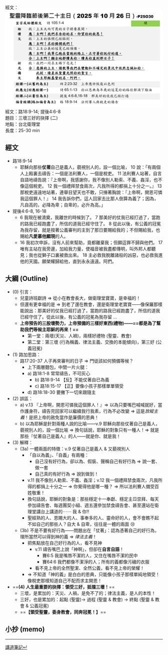經文：![images/Pasted image 20251019204023.png](images/Pasted%20image%2020251019204023.png)  
經文：路18:9-14; 提後4:6-8   
題目：三壞三好的抉擇 (二)  
地點：台北衛理堂  
長度：25-30 min   

## 經文
- 路18:9-14 
	- 耶穌向那些**仗著**自己是義人，藐視別人的，設一個比喻， 10 說：「有兩個人上殿裏去禱告：一個是法利賽人，一個是稅吏。 11 法利賽人站著，自言自語地禱告說：『上帝啊，我感謝你，我不像別人勒索、不義、姦淫，也不像這個稅吏。 12 我一個禮拜禁食兩次，凡我所得的都捐上十分之一。』 13 那稅吏遠遠地站著，連舉目望天也不敢，只捶著胸說：『上帝啊，開恩可憐我這個罪人！』 14 我告訴你們，這人回家去比那人倒算為義了；因為，凡自高的，必降為卑；自卑的，必升為高。」
- 提後4:6-8, 16-18
	- 6 我現在被澆奠，我離世的時候到了。 7 那美好的仗我已經打過了，當跑的路我已經跑盡了，所信的道我已經守住了。 8 從此以後，有公義的冠冕為我存留，就是按著公義審判的主到了那日要賜給我的；不但賜給我，也賜給**凡愛慕他顯現**的人。
	- 16 我初次申訴，沒有人前來幫助，竟都離棄我；但願這罪不歸與他們。 17 唯有主站在我旁邊，加給我力量，使福音被我盡都傳明，叫外邦人都聽見；我也從獅子口裏被救出來。 18 主必救我脫離諸般的凶惡，也必救我進他的天國。願榮耀歸給他，直到永永遠遠。阿們。 

## 大綱 (Outline)

- (0) 引言：
	- 兒童詩班獻詩 ⇒ 從小在教會長大，做衛理堂寶寶，是幸福的！
	- 但還有更幸福的是 ⇒ 到老了還在教會，還是衛理堂老寶寶——像保羅那樣能說出：那美好的仗我已經打過了，當跑的路我已經跑盡了，所信的道我已經守住了。從此以後，有公義的冠冕為我存留 ...
	- **上帝預告的三股壞勢力，上帝預備的三樣好東西(禮物)——==都是為了幫助我們等候主耶穌的再來！==**
		- 第一堂：兩壞(天災、人禍)，兩樣好禮物 (聖靈、教會)
		- 第二堂：第三壞 (行為稱義、律法主義、交換的本能傾向)，第三好 (公義冠冕)
- (1) 路加思路：
	- 路17:20-37 人子再來審判的日子 ⇒ 門徒該如何預備等候？
		- 上下兩層麵包，中間一片火腿：
		- a) 路18:1-8 常常禱告，不可灰心
			- b) 路18:9-14 【反】不能仗著自已為義
			- c) 路18:15-17 【正】要像小孩子那樣單單領受
		- d) 路18:18-30 要撇下一切來跟隨主
- (2) 誤區：
	- a) v.13 『上帝啊，開恩可憐我這個罪人！』⇒ 以為只要嘴巴喊喊就好，當作護身符，禱告完回家可以繼續我行我素，行為不必改變 ⇒ 這是*放縱主義*！是把上帝的赦免當作是廉價的恩典！
	- b) 以為耶穌是針對兩種人說的比喻——v.9 耶穌向那些仗著自己是義人，藐視別人的，設一個比喻 ⇒ 換句話說，耶穌的對象只有一種人！⇒ 就是那些『仗著自己是義人』的人——就是你、就是我！
- (3) 解釋：
	- (3a) 一體兩面的特徵：v.9 仗著自己是義人 & 又藐視別人
		- 「自以為義」、「自義」有兩種：
			- 自己沒有好行為，卻以為、假裝、聲稱自己有好行為 ⇒ 說一套、做一套
			- 自己真的有好行為 ⇒ 說到做到！
		- v.11 我不像別人勒索、不義、姦淫；v.12 我一個禮拜禁食兩次，凡我所得的都捐上十分之一 ⇒ 你覺得他是哪一種？ ⇒ 所以法利賽人備受百姓敬重！
		- 換句話說，耶穌的對象是：那些穩定十一奉獻、穩定主ㄖ崇拜、每天參加禱告會、每週團契小組、週五還參加禁食禱告會、甚至還站在衛理堂講台上講道的⋯⋯ 我 & 你‼️
		- 聖經熟的人、恩賜大的人、事奉多的人、靈命好的人，會不會瞧不起不如自己的那些人？自大 & 自卑，往往是一體的兩面 😢
	- (3b) 不是不要有好行為——問題出在「仗著」：認為憑著自己的好行為，理所當然可以得到神的義 ⇒ *律法主義*！ 
		- 把焦點放在自己好行為的人，看不見神
			- v.11 禱告嘴巴上說「神啊」，但卻在**自言自語**！
				- 賽6:5 我是嘴唇不潔的人，又住在嘴唇不潔的民中
				- 賽64:6 我們都像不潔淨的人；所有的義都像污穢的衣服
			- 看不見上帝的全然聖潔、全然公義，看不見上帝的榮耀！
		- ⇒ 不知道「神的義」是白白的恩典，只能像小孩子那樣單純地領受！像稅吏那樣知道自己不配而求主開恩！
- ==**(4) 人生最重要的抉擇：領受三好，抵擋三壞！**==
	- 三壞，是累加的：天災、人禍，是免不了的；律法主義，是人的本性！
	- 三好，也是累加的：起點 (聖靈)→ 過程 (聖靈 & 教會) → 終點 (聖靈 & 教會 & 公義冠冕)
	- ==**【領受聖靈，委身教會，同奔冠冕！】**==


## 小抄 (memo)




---


[講道筆記↵](README.md)
